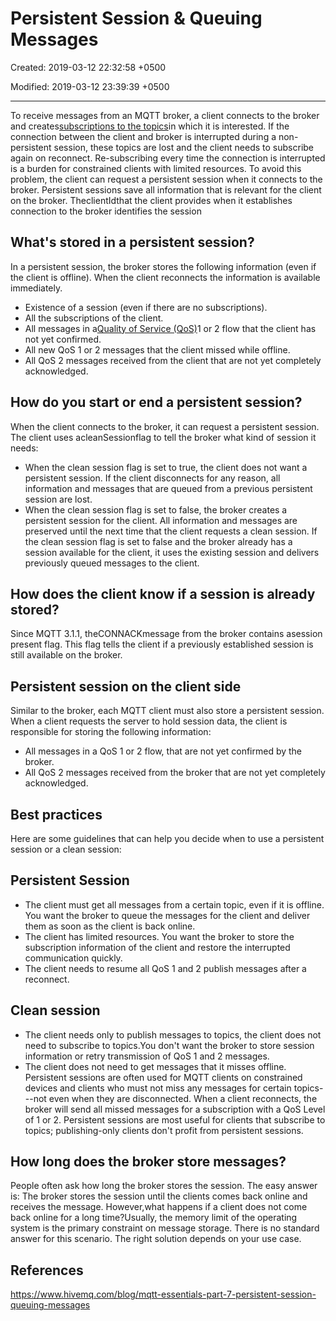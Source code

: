# Persistent Session & Queuing Messages

Created: 2019-03-12 22:32:58 +0500

Modified: 2019-03-12 23:39:39 +0500

---

To receive messages from an MQTT broker, a client connects to the broker and creates[subscriptions to the topics](https://www.hivemq.com/blog/mqtt-essentials-part-5-mqtt-topics-best-practices/)in which it is interested. If the connection between the client and broker is interrupted during a non-persistent session, these topics are lost and the client needs to subscribe again on reconnect. Re-subscribing every time the connection is interrupted is a burden for constrained clients with limited resources. To avoid this problem, the client can request a persistent session when it connects to the broker. Persistent sessions save all information that is relevant for the client on the broker. TheclientIdthat the client provides when it establishes connection to the broker identifies the session
## What's stored in a persistent session?

In a persistent session, the broker stores the following information (even if the client is offline). When the client reconnects the information is available immediately.
-   Existence of a session (even if there are no subscriptions).
-   All the subscriptions of the client.
-   All messages in a[Quality of Service (QoS)](https://www.hivemq.com/blog/mqtt-essentials-part-6-mqtt-quality-of-service-levels/)1 or 2 flow that the client has not yet confirmed.
-   All new QoS 1 or 2 messages that the client missed while offline.
-   All QoS 2 messages received from the client that are not yet completely acknowledged.
## How do you start or end a persistent session?

When the client connects to the broker, it can request a persistent session. The client uses acleanSessionflag to tell the broker what kind of session it needs:
-   When the clean session flag is set to true, the client does not want a persistent session. If the client disconnects for any reason, all information and messages that are queued from a previous persistent session are lost.
-   When the clean session flag is set to false, the broker creates a persistent session for the client. All information and messages are preserved until the next time that the client requests a clean session. If the clean session flag is set to false and the broker already has a session available for the client, it uses the existing session and delivers previously queued messages to the client.
## How does the client know if a session is already stored?

Since MQTT 3.1.1, theCONNACKmessage from the broker contains asession present flag. This flag tells the client if a previously established session is still available on the broker.
## Persistent session on the client side

Similar to the broker, each MQTT client must also store a persistent session. When a client requests the server to hold session data, the client is responsible for storing the following information:
-   All messages in a QoS 1 or 2 flow, that are not yet confirmed by the broker.
-   All QoS 2 messages received from the broker that are not yet completely acknowledged.
## Best practices

Here are some guidelines that can help you decide when to use a persistent session or a clean session:

## Persistent Session
-   The client must get all messages from a certain topic, even if it is offline. You want the broker to queue the messages for the client and deliver them as soon as the client is back online.
-   The client has limited resources. You want the broker to store the subscription information of the client and restore the interrupted communication quickly.
-   The client needs to resume all QoS 1 and 2 publish messages after a reconnect.
## Clean session
-   The client needs only to publish messages to topics, the client does not need to subscribe to topics.You don't want the broker to store session information or retry transmission of QoS 1 and 2 messages.
-   The client does not need to get messages that it misses offline.
Persistent sessions are often used for MQTT clients on constrained devices and clients who must not miss any messages for certain topics---not even when they are disconnected. When a client reconnects, the broker will send all missed messages for a subscription with a QoS Level of 1 or 2. Persistent sessions are most useful for clients that subscribe to topics; publishing-only clients don't profit from persistent sessions.
## How long does the broker store messages?

People often ask how long the broker stores the session. The easy answer is: The broker stores the session until the clients comes back online and receives the message. However,what happens if a client does not come back online for a long time?Usually, the memory limit of the operating system is the primary constraint on message storage. There is no standard answer for this scenario. The right solution depends on your use case.
## References

<https://www.hivemq.com/blog/mqtt-essentials-part-7-persistent-session-queuing-messages>
